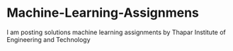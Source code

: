 # Machine-Learning-Assignmens
I am posting solutions machine learning assignments by Thapar Institute of Engineering and Technology

